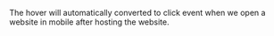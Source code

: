 The hover will automatically converted to click event when we open a website in mobile after hosting the website.
